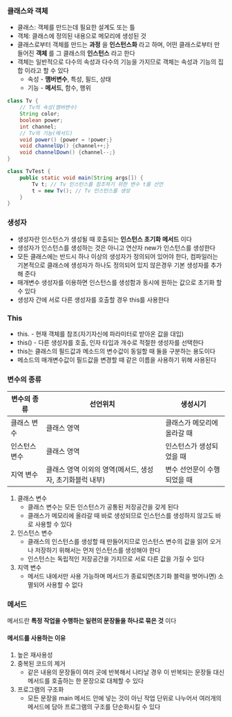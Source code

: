 ### 클래스와 객체

- 클래스: 객체를 만드는데 필요한 설계도 또는 틀
- 객체: 클래스에 정의된 내용으로 메모리에 생성된 것
- 클래스로부터 객체를 만드는 **과정** 을 **인스턴스화** 라고 하며, 어떤 클래스로부터 만들어진 **객체** 를 그 클래스의 **인스턴스** 라고 한다
- 객체는 일반적으로 다수의 속성과 다수의 기능을 가지므로 객체는 속성과 기능의 집합 이라고 할 수 있다
  - 속성 - **맴버변수**, 특성, 필드, 상태
  - 기능 - **메서드**, 함수, 행위

```java
class Tv {
    // Tv의 속성(맴버변수)
    String color;
    boolean power;
    int channel;
    // Tv의 기능(메서드)
    void power() {power = !power;}
    void channelUp() {channel++;}
    void channelDown() {channel--;}
}

class TvTest {
    public static void main(String args[]) {
        Tv t; // Tv 인스턴스를 참조하기 위한 변수 t를 선언
        t = new Tv(); // Tv 인스턴스를 생성
    }
}
```

### 생성자

- 생성자란 인스턴스가 생성될 때 호출되는 **인스턴스 초기화 메서드** 이다
- 생성자가 인스턴스를 생성하는 것은 아니고 연산자 new가 인스턴스를 생성한다
- 모든 클래스에는 반드시 하나 이상의 생성자가 정의되어 있어야 한다, 컴파일러는 기본적으로 클래스에 생성자가 하나도 정의되어 있지 않은경우 기본 생성자를 추가해 준다
- 매개변수 생성자를 이용하면 인스턴스를 생성함과 동시에 원하는 값으로 초기화 할 수 있다
- 생성자 간에 서로 다른 생성자를 호출할 경우 this를 사용한다

### This

- this. - 현재 객체를 참조(자기자신에 파라미터로 받아온 값을 대입)
- this() - 다른 생성자를 호출, 인자 타입과 개수로 적절한 생성자를 선택한다
- this는 클래스의 필드값과 메소드의 변수값이 동일할 때 둘을 구분하는 용도이다
- 메소드의 매개변수값이 필드값을 변경할 때 같은 이름을 사용하기 위해 사용된다

### 변수의 종류

| 변수의 종류   | 선언위치                                                 | 생성시기                    |
| ------------- | -------------------------------------------------------- | --------------------------- |
| 클래스 변수   | 클래스 영역                                              | 클래스가 메모리에 올라갈 때 |
| 인스턴스 변수 | 클래스 영역                                              | 인스턴스가 생성되었을 때    |
| 지역 변수     | 클래스 영역 이외의 영역(메서드, 생성자, 초기화블럭 내부) | 변수 선언문이 수행되었을 때 |

1. 클래스 변수
   - 클래스 변수는 모든 인스턴스가 공통된 저장공간을 갖게 된다
   - 클래스가 메모리에 올라갈 때 바로 생성되므로 인스턴스를 생성하지 않고도 바로 사용할 수 있다
2. 인스턴스 변수
   - 클래스의 인스턴스를 생성할 때 만들어지므로 인스턴스 변수의 값을 읽어 오거나 저장하기 위해서는 먼저 인스턴스를 생성해야 한다
   - 인스턴스는 독립적인 저장공간을 가지므로 서로 다른 값을 가질 수 있다
3. 지역 변수
   - 메서드 내에서만 사용 가능하며 메서드가 종료되면(초기화 블럭을 벗어나면) 소멸되어 사용할 수 없다

### 메서드

메서드란 **특정 작업을 수행하는 일련의 문장들을 하나로 묶은 것** 이다

#### 메서드를 사용하는 이유

1. 높은 재사용성
2. 중복된 코드의 제거
   - 같은 내용의 문장들이 여러 곳에 반복해서 나타날 경우 이 반복되는 문장들 대신 메서드를 호출하는 한 문장으로 대체할 수 있다
3. 프로그램의 구조화
   - 모든 문장을 main 메서드 안에 넣는 것이 아닌 작업 단위로 나누어서 여러개의 메서드에 담아 프로그램의 구조를 단순화시킬 수 있다
